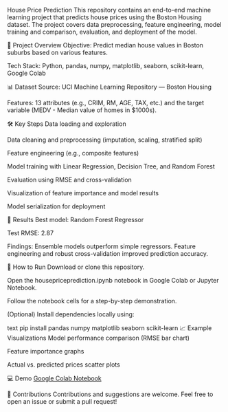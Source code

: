 House Price Prediction
This repository contains an end-to-end machine learning project that predicts house prices using the Boston Housing dataset. The project covers data preprocessing, feature engineering, model training and comparison, evaluation, and deployment of the model.

🚀 Project Overview
Objective: Predict median house values in Boston suburbs based on various features.

Tech Stack: Python, pandas, numpy, matplotlib, seaborn, scikit-learn, Google Colab

📊 Dataset
Source: UCI Machine Learning Repository — Boston Housing

Features: 13 attributes (e.g., CRIM, RM, AGE, TAX, etc.) and the target variable (MEDV - Median value of homes in $1000s).

🛠️ Key Steps
Data loading and exploration

Data cleaning and preprocessing (imputation, scaling, stratified split)

Feature engineering (e.g., composite features)

Model training with Linear Regression, Decision Tree, and Random Forest

Evaluation using RMSE and cross-validation

Visualization of feature importance and model results

Model serialization for deployment

📝 Results
Best model: Random Forest Regressor

Test RMSE: 2.87

Findings: Ensemble models outperform simple regressors. Feature engineering and robust cross-validation improved prediction accuracy.

📂 How to Run
Download or clone this repository.

Open the housepriceprediction.ipynb notebook in Google Colab or Jupyter Notebook.

Follow the notebook cells for a step-by-step demonstration.

(Optional) Install dependencies locally using:

text
pip install pandas numpy matplotlib seaborn scikit-learn
📈 Example Visualizations
Model performance comparison (RMSE bar chart)

Feature importance graphs

Actual vs. predicted prices scatter plots

💻 Demo
[Google Colab Notebook](https://colab.research.google.com/drive/1_hUhFSawBy1Y3ezm5BGb8dbwwWOPsAnd?usp=sharing)


🤝 Contributions
Contributions and suggestions are welcome. Feel free to open an issue or submit a pull request!
